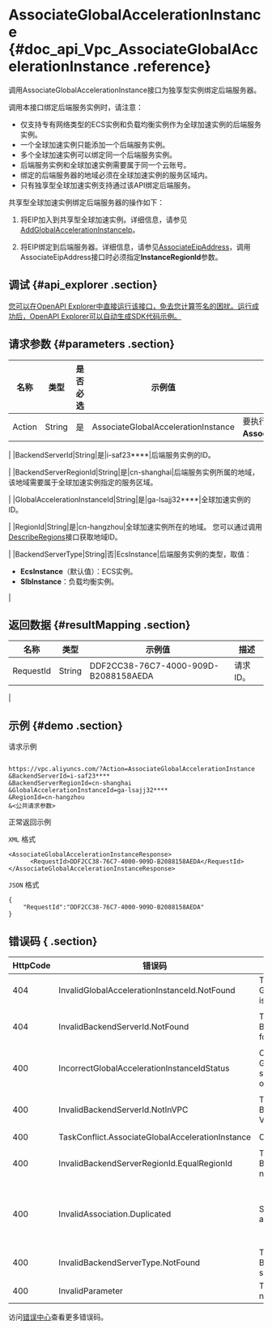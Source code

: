 # AssociateGlobalAccelerationInstance {#doc_api_Vpc_AssociateGlobalAccelerationInstance .reference}

调用AssociateGlobalAccelerationInstance接口为独享型实例绑定后端服务器。

调用本接口绑定后端服务实例时，请注意：

-   仅支持专有网络类型的ECS实例和负载均衡实例作为全球加速实例的后端服务实例。
-   一个全球加速实例只能添加一个后端服务实例。
-   多个全球加速实例可以绑定同一个后端服务实例。
-   后端服务实例和全球加速实例需要属于同一个云账号。
-   绑定的后端服务器的地域必须在全球加速实例的服务区域内。
-   只有独享型全球加速实例支持通过该API绑定后端服务。

共享型全球加速实例绑定后端服务器的操作如下：

1. 将EIP加入到共享型全球加速实例。详细信息，请参见[AddGlobalAccelerationInstanceIp](~~86045~~)。

2. 将EIP绑定到后端服务器。详细信息，请参见[AssociateEipAddress](~~120195~~)，调用AssociateEipAddress接口时必须指定**InstanceRegionId**参数。

## 调试 {#api_explorer .section}

[您可以在OpenAPI Explorer中直接运行该接口，免去您计算签名的困扰。运行成功后，OpenAPI Explorer可以自动生成SDK代码示例。](https://api.aliyun.com/#product=Vpc&api=AssociateGlobalAccelerationInstance&type=RPC&version=2016-04-28)

## 请求参数 {#parameters .section}

|名称|类型|是否必选|示例值|描述|
|--|--|----|---|--|
|Action|String|是|AssociateGlobalAccelerationInstance|要执行的操作，取值：**AssociateGlobalAccelerationInstance**。

 |
|BackendServerId|String|是|i-saf23\*\*\*\*|后端服务实例的ID。

 |
|BackendServerRegionId|String|是|cn-shanghai|后端服务实例所属的地域，该地域需要属于全球加速实例指定的服务区域。

 |
|GlobalAccelerationInstanceId|String|是|ga-lsajj32\*\*\*\*|全球加速实例的ID。

 |
|RegionId|String|是|cn-hangzhou|全球加速实例所在的地域。 您可以通过调用[DescribeRegions](~~36063~~)接口获取地域ID。

 |
|BackendServerType|String|否|EcsInstance|后端服务实例的类型，取值：

 -   **EcsInstance**（默认值）：ECS实例。
-   **SlbInstance**：负载均衡实例。

 |

## 返回数据 {#resultMapping .section}

|名称|类型|示例值|描述|
|--|--|---|--|
|RequestId|String|DDF2CC38-76C7-4000-909D-B2088158AEDA|请求ID。

 |

## 示例 {#demo .section}

请求示例

``` {#request_demo}

https://vpc.aliyuncs.com/?Action=AssociateGlobalAccelerationInstance
&BackendServerId=i-saf23****
&BackendServerRegionId=cn-shanghai
&GlobalAccelerationInstanceId=ga-lsajj32****
&RegionId=cn-hangzhou
&<公共请求参数>

```

正常返回示例

`XML` 格式

``` {#xml_return_success_demo}
<AssociateGlobalAccelerationInstanceResponse>
      <RequestId>DDF2CC38-76C7-4000-909D-B2088158AEDA</RequestId>
</AssociateGlobalAccelerationInstanceResponse>
```

`JSON` 格式

``` {#json_return_success_demo}
{
	"RequestId":"DDF2CC38-76C7-4000-909D-B2088158AEDA"
}
```

## 错误码 { .section}

|HttpCode|错误码|错误信息|描述|
|--------|---|----|--|
|404|InvalidGlobalAccelerationInstanceId.NotFound|The specified GlobalAccelerationInstanceId is not found.|全球加速实例不存在。|
|404|InvalidBackendServerId.NotFound|The specified BackendServerId is not found.|后端服务器实例不存在，请您检查后端服务器实例是否正确。|
|400|IncorrectGlobalAccelerationInstanceIdStatus|Current GlobalAccelerationInstance status does not support this operation.|指定的全球加速实例状态不支持此操作|
|400|InvalidBackendServerId.NotInVPC|The specified BackendServerId is not in VPC.|指定的 BackendServerId 不是 VPC 类型。|
|400|TaskConflict.AssociateGlobalAccelerationInstance|Operate too frequent.|操作过于频繁。|
|400|InvalidBackendServerRegionId.EqualRegionId|The specified BackendServerRegionId can not be the same as RegionId.|指定的 BackendServerRegionId 不能与 RegionId 相同。|
|400|InvalidAssociation.Duplicated|Specified instance already is associated.|该实例已绑定 EIP 或 全球加速实例，不能再绑定，如需更换实例绑定的 EIP 或全球加速实例，请先解绑。|
|400|InvalidBackendServerType.NotFound|The specified BackendServerType is not supported.|指定的后端服务器类型不支持。|
|400|InvalidParameter|The specified parameter is not valid.|该参数值不合法。|

访问[错误中心](https://error-center.alibabacloud.com/status/product/Vpc)查看更多错误码。

